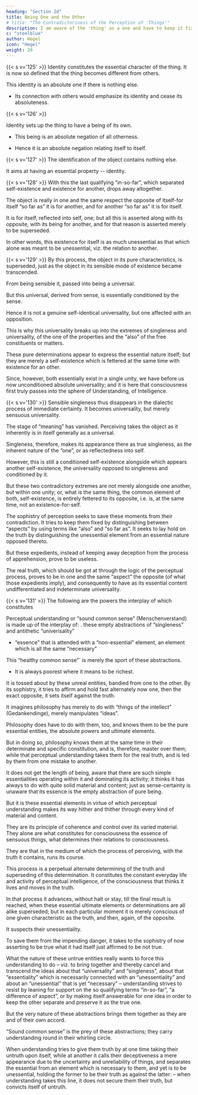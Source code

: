 ```yaml
---
heading: "Section 2d"
title: Being One and the Other
# title: "The Contradictoriness of the Perception of 'Things'"
description: I am aware of the 'thing' as a one and have to keep it fixed in this true character as 'one'
c: "steelblue"
author: Hegel
icon: "Hegel"
weight: 20
---
```



<!-- This determinate characteristic -->
{{< s v='125' >}} Identity constitutes the essential character of the thing. It is now so defined that the thing becomes different from others. 

This identity is an absolute one if there is nothing else. 

<!-- It is, however, a thing, a self-existent “one”, only so far as it does not stand in relation to others. -->
- Its connection with others would emphasize its identity and cease its absoluteness. 

<!-- For in this relation, the connection with another is rather the point emphasized, and connection with another means giving up self-existence, means ceasing to have a being on its own account.  -->

<!-- It is precisely through the absolute character and its opposition that the thing relates itself to others, and is essentially this process of relation, and only this. The relation, however, is the negation of its independence, and the thing collapses through its own essential property. -->


{{< s v='126' >}} 

<!-- The necessity of the experience which consciousness has to go through in finding that the thing is destroyed just by the very characteristic which constitutes its essential nature and its distinctive existence on its own account, may, as regards the bare principle it implies, be shortly stated thus. -->

Identity sets up the thing to have a being of its own.
- This being is an absolute negation of all otherness.

<!-- , as existing for itself, or as ;  -->
- Hence it is an absolute negation relating itself to itself.

<!-- But this kind of negation is the cancelling and superseding of itself, or means that it has its essential reality in an other. -->


{{< s v='127' >}} The identification of the object contains nothing else.

It aims at having an essential property -- identity. 

<!-- , constituting its bare existence for itself, but with this bare self-existence it means also to embrace and contain diversity, which is to be necessary, but is at the same time not to constitute its essential characteristic. 

But this is a distinction that only exists in words; the nonessential, which has all the same to be necessary, cancels its own meaning, or is what we have just called the negation of itself. -->


{{< s v='128' >}}  With this the last qualifying “in-so-far”, which separated self-existence and existence for another, drops away altogether. 

The object is really in one and the same respect the opposite of itself-for itself “so far as” it is for another, and for another “so far as” it is for itself.

It is for itself, reflected into self, one; but all this is asserted along with its opposite, with its being for another, and for that reason is asserted merely to be superseded.

In other words, this existence for itself is as much unessential as that which alone was meant to be unessential, viz. the relation to another.



{{< s v='129' >}} By this process, the object in its pure characteristics, is superseded, just as the object in its sensible mode of existence became transcended.

 <!-- in those features which were to constitute its essential nature,  -->

From being sensible it, passed into being a universal.

But this universal, derived from sense, is essentially conditioned by the sense.

Hence it is not a genuine self-identical universality, but one affected with an opposition. 

This is why this universality breaks up into the extremes of singleness and universality, of the one of the properties and the “also” of the free constituents or matters. 

These pure determinations appear to express the essential nature itself; but they are merely a self-existence which is fettered at the same time with existence for an other. 

Since, however, both essentially exist in a single unity, we have before us now unconditioned absolute universality; and it is here that consciousness first truly passes into the sphere of Understanding, of Intelligence.

<!-- Φ 130.  -->
{{< s v='130' >}} Sensible singleness thus disappears in the dialectic process of immediate certainty. It becomes universality, but merely sensuous universality. 

The stage of “meaning” has vanished. Perceiving takes the object as it inherently is in itself generally as a universal. 

Singleness, therefore, makes its appearance there as true singleness, as the inherent nature of the “one”, or as reflectedness into self. 

However, this is still a conditioned self-existence alongside which appears another self-existence, the universality opposed to singleness and conditioned by it. 

But these two contradictory extremes are not merely alongside one another, but within one unity; or, what is the same thing, the common element of both, self-existence, is entirely fettered to its opposite, i.e. is, at the same time, not an existence-for-self.

The sophistry of perception seeks to save these moments from their contradiction. It tries to keep them fixed by distinguishing between “aspects” by using terms like “also” and “so far as”. It seeks to lay hold on the truth by distinguishing the unessential element from an essential nature opposed thereto. 

But these expedients, instead of keeping away deception from the process of apprehension, prove to be useless. 

The real truth, which should be got at through the logic of the perceptual process, proves to be in one and the same “aspect” the opposite (of what those expedients imply), and consequently to have as its essential content undifferentiated and indeterminate universality.


<!-- Φ 131.  -->
{{< s v='131' >}} The following are the powers the interplay of which constitutes 

Perceptual understanding or “sound common sense” (Menschenverstand) is made up of the interplay of:
. these empty abstractions of “singleness” and antithetic “univerisality”
- “essence” that is attended with a “non-essential” element, an element which is all the same “necessary”

This “healthy common sense”` is merely the sport of these abstractions.
<!-- , which takes itself to be the solid substantial type of conscious life,` in its process of perception, -->
- It is always poorest where it means to be richest.

 It is tossed about by these unreal entities, bandied from one to the other. By its sophistry, it tries to affirm and hold fast alternately now one, then the exact opposite, it sets itself against the truth. 

 It imagines philosophy has merely to do with “things of the intellect” (Gedankendinge), merely manipulates “ideas”.

Philosophy does have to do with them, too, and knows them to be the pure essential entities, the absolute powers and ultimate elements. 

But in doing so, philosophy knows them at the same time in their determinate and specific constitution, and is, therefore, master over them; while that perceptual understanding takes them for the real truth, and is led by them from one mistake to another.

It does not get the length of being, aware that there are such simple essentialities operating within it and dominating its activity; it thinks it has always to do with quite solid material and content; just as sense-certainty is unaware that its essence is the empty abstraction of pure being.

But it is these essential elements in virtue of which perceptual understanding makes its way hither and thither through every kind of material and content. 

They are its principle of coherence and control over its varied material. They alone are what constitutes for consciousness the essence of sensuous things, what determines their relations to consciousness. 

They are that in the medium of which the process of perceiving, with the truth it contains, runs its course. 

This process is a perpetual alternate determining of the truth and superseding of this determination. It constitutes the constant everyday life and activity of perceptual intelligence, of the consciousness that thinks it lives and moves in the truth.

In that process it advances, without halt or stay, till the final result is reached, when these essential ultimate elements or determinations are all alike superseded; but in each particular moment it is merely conscious of one given characteristic as the truth, and then, again, of the opposite.

It suspects their unessentiality.

To save them from the impending danger, it takes to the sophistry of now asserting to be true what it had itself just affirmed to be not true.

What the nature of these untrue entities really wants to force this understanding to do – viz. to bring together and thereby cancel and transcend the ideas about that “universality” and “singleness”, about that “essentiality” which is necessarily connected with an “unessentiality” and about an “unessential” that is yet “necessary” – understanding strives to resist by leaning for support on the so qualifying terms “in-so-far”, “a difference of aspect”, or by making itself answerable for one idea in order to keep the other separate and preserve it as the true one. 

But the very nature of these abstractions brings them together as they are and of their own accord. 

“Sound common sense” is the prey of these abstractions; they carry understanding round in their whirling circle. 

When understanding tries to give them truth by at one time taking their untruth upon itself, while at another it calls their deceptiveness a mere appearance due to the uncertainty and unreliability of things, and separates the essential from an element which is necessary to them, and yet is to be unessential, holding the former to be their truth as against the latter: – when understanding takes this line, it does not secure them their truth, but convicts itself of untruth.

